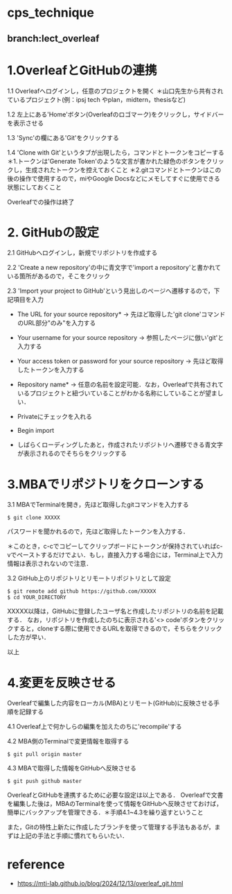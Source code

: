 # cps_technique
## branch:lect_overleaf

# 1.OverleafとGitHubの連携
1.1 Overleafへログインし，任意のプロジェクトを開く
＊山口先生から共有されているプロジェクト(例：ipsj tech やplan，midtern，thesisなど)

1.2 左上にある'Home'ボタン(Overleafのロゴマーク)をクリックし，サイドバーを表示させる

1.3 'Sync'の欄にある'Git'をクリックする

1.4 'Clone with Git'というタブが出現したら，コマンドとトークンをコピーする
＊1.トークンは'Generate Token'のような文言が書かれた緑色のボタンをクリックし，生成されたトークンを控えておくこと
＊2.gitコマンドとトークンはこの後の操作で使用するので，miやGoogle Docsなどにメモしてすぐに使用できる状態にしておくこと

Overleafでの操作は終了

# 2. GitHubの設定
2.1 GitHubへログインし，新規でリポジトリを作成する

2.2 'Create a new repository'の中に青文字で'import a repository'と書かれている箇所があるので，そこをクリック

2.3 'Import your project to GitHub'という見出しのページへ遷移するので，下記項目を入力
- The URL for your source repository*
-> 先ほど取得した'git clone'コマンドのURL部分"のみ"を入力する

- Your username for your source repository
-> 参照したページに倣い'git'と入力する

- Your access token or password for your source repository
-> 先ほど取得したトークンを入力する

- Repository name*
-> 任意の名前を設定可能．なお，Overleafで共有されているプロジェクトと紐づいていることがわかる名称にしていることが望ましい．

- Privateにチェックを入れる

- Begin import

- しばらくローディングしたあと，作成されたリポジトリへ遷移できる青文字が表示されるのでそちらをクリックする

# 3.MBAでリポジトリをクローンする
3.1 MBAでTerminalを開き，先ほど取得したgitコマンドを入力する
~~~
$ git clone XXXXX
~~~
パスワードを聞かれるので，先ほど取得したトークンを入力する．

＊このとき，c-cでコピーしてクリップボードにトークンが保持されていればc-vでペーストするだけでよい．もし，直接入力する場合には，Terminal上で入力情報は表示されないので注意．

3.2 GitHub上のリポジトリとリモートリポジトリとして設定
~~~
$ git remote add github https://github.com/XXXXX
$ cd YOUR_DIRECTORY
~~~

XXXXX以降は，GitHubに登録したユーザ名と作成したリポジトリの名前を記載する．
なお，リポジトリを作成したのちに表示される'<> code'ボタンをクリックすると，cloneする際に使用できるURLを取得できるので，そちらをクリックした方が早い．

以上

# 4.変更を反映させる
Overleafで編集した内容をローカル(MBA)とリモート(GitHub)に反映させる手順を記録する

4.1 Overleaf上で何かしらの編集を加えたのちに'recompile'する

4.2 MBA側のTerminalで変更情報を取得する
~~~
$ git pull origin master
~~~

4.3 MBAで取得した情報をGitHubへ反映させる
~~~
$ git push github master
~~~

OverleafとGitHubを連携するために必要な設定は以上である．
Overleafで文書を編集した後は，MBAのTerminalを使って情報をGitHubへ反映させておけば，簡単にバックアップを管理できる．＊手順4.1~4.3を繰り返すということ

また，Gitの特性上新たに作成したブランチを使って管理する手法もあるが，まずは上記の手法と手順に慣れてもらいたい．

# reference
- https://mti-lab.github.io/blog/2024/12/13/overleaf_git.html


